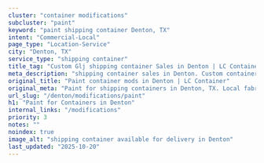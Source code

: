 ```yaml
---
cluster: "container modifications"
subcluster: "paint"
keyword: "paint shipping container Denton, TX"
intent: "Commercial-Local"
page_type: "Location-Service"
city: "Denton, TX"
service_type: "shipping container"
title_tag: "Custom Glj shipping container Sales in Denton | LC Container"
meta_description: "shipping container sales in Denton. Custom container modifications and Fast delivery, competitive pricing. Serving modifications area. Quote ID: CXI. Call (214) 524-4168 for your free quote today."
original_title: "Paint container mods in Denton | LC Container"
original_meta: "Paint for shipping containers in Denton, TX. Local fabrication & pro install. LC Container — Since 2003. Get a quote."
url_slug: "/denton/modifications/paint"
h1: "Paint for Containers in Denton"
internal_links: "/modifications"
priority: 3
notes: ""
noindex: true
image_alt: "shipping container available for delivery in Denton"
last_updated: "2025-10-20"
---
```


<!-- TODO: Add unique city/inventory copy, images, and internal links here. -->
